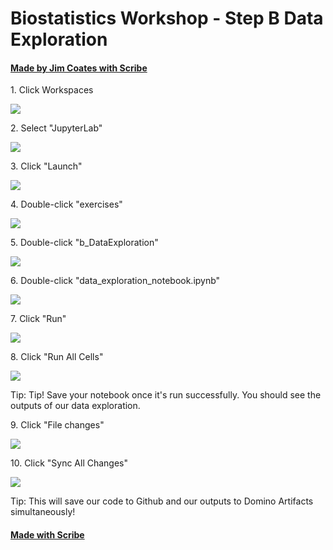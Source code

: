 # Biostatistics Workshop - Step B Data Exploration
#### [Made by Jim Coates with Scribe](https://scribehow.com/shared/Biostatistics_Workshop_-_Step_B_Data_Exploration__hDofIYoNSBWFO12F1C2onQ)


1\. Click Workspaces

![](https://ajeuwbhvhr.cloudimg.io/https://colony-recorder.s3.amazonaws.com/files/2025-08-23/7c137e68-a671-4559-b6bf-98e0a4dc5733/user_cropped_screenshot.webp?tl_px=0,0&br_px=2854,1436&force_format=jpeg&q=100&width=1120.0&wat=1&wat_opacity=0.7&wat_gravity=northwest&wat_url=https://colony-recorder.s3.us-west-1.amazonaws.com/images/watermarks/FB923C_standard.png&wat_pad=21,181)


2\. Select "JupyterLab"

![](https://ajeuwbhvhr.cloudimg.io/https://colony-recorder.s3.amazonaws.com/files/2025-08-23/da12e310-b303-4a31-bab0-5b6ca3980be9/File.jpeg?tl_px=63,128&br_px=1440,898&force_format=jpeg&q=100&width=1120.0&wat=1&wat_opacity=0.7&wat_gravity=northwest&wat_url=https://colony-recorder.s3.us-west-1.amazonaws.com/images/watermarks/FB923C_standard.png&wat_pad=599,428)


3\. Click "Launch"

![](https://ajeuwbhvhr.cloudimg.io/https://colony-recorder.s3.amazonaws.com/files/2025-08-23/f2be7d2b-f99e-4d32-8363-ad2658316ad6/File.jpeg?tl_px=63,128&br_px=1440,898&force_format=jpeg&q=100&width=1120.0&wat=1&wat_opacity=0.7&wat_gravity=northwest&wat_url=https://colony-recorder.s3.us-west-1.amazonaws.com/images/watermarks/FB923C_standard.png&wat_pad=727,549)


4\. Double-click "exercises"

![](https://ajeuwbhvhr.cloudimg.io/https://colony-recorder.s3.amazonaws.com/files/2025-08-23/cfcd117c-0216-4d19-9554-1de1c646f3e4/File.jpeg?tl_px=0,0&br_px=1376,769&force_format=jpeg&q=100&width=1120.0&wat=1&wat_opacity=0.7&wat_gravity=northwest&wat_url=https://colony-recorder.s3.us-west-1.amazonaws.com/images/watermarks/FB923C_standard.png&wat_pad=418,272)


5\. Double-click "b_DataExploration"

![](https://ajeuwbhvhr.cloudimg.io/https://colony-recorder.s3.amazonaws.com/files/2025-08-23/76ac1a62-9afc-4600-9e32-e61aaa3678a7/File.jpeg?tl_px=0,13&br_px=1376,782&force_format=jpeg&q=100&width=1120.0&wat=1&wat_opacity=0.7&wat_gravity=northwest&wat_url=https://colony-recorder.s3.us-west-1.amazonaws.com/images/watermarks/FB923C_standard.png&wat_pad=428,277)


6\. Double-click "data_exploration_notebook.ipynb"

![](https://ajeuwbhvhr.cloudimg.io/https://colony-recorder.s3.amazonaws.com/files/2025-08-23/d1969bc7-7397-4a22-8a4b-82af473506d9/File.jpeg?tl_px=0,29&br_px=1376,798&force_format=jpeg&q=100&width=1120.0&wat=1&wat_opacity=0.7&wat_gravity=northwest&wat_url=https://colony-recorder.s3.us-west-1.amazonaws.com/images/watermarks/FB923C_standard.png&wat_pad=439,277)


7\. Click "Run"

![](https://ajeuwbhvhr.cloudimg.io/https://colony-recorder.s3.amazonaws.com/files/2025-08-23/22486cb8-a170-40f3-9002-7ecda04ce2eb/File.jpeg?tl_px=0,0&br_px=1376,769&force_format=jpeg&q=100&width=1120.0&wat=1&wat_opacity=0.7&wat_gravity=northwest&wat_url=https://colony-recorder.s3.us-west-1.amazonaws.com/images/watermarks/FB923C_standard.png&wat_pad=479,141)


8\. Click "Run All Cells"

![](https://ajeuwbhvhr.cloudimg.io/https://colony-recorder.s3.amazonaws.com/files/2025-08-23/c985f2bd-f655-4bfa-8126-41ca701aa7f5/File.jpeg?tl_px=22,65&br_px=1398,834&force_format=jpeg&q=100&width=1120.0&wat=1&wat_opacity=0.7&wat_gravity=northwest&wat_url=https://colony-recorder.s3.us-west-1.amazonaws.com/images/watermarks/FB923C_standard.png&wat_pad=524,277)


Tip: Tip! Save your notebook once it's run successfully. You should see the outputs of our data exploration.


9\. Click "File changes"

![](https://ajeuwbhvhr.cloudimg.io/https://colony-recorder.s3.amazonaws.com/files/2025-08-23/0e0acadb-7c69-4afe-b3bf-a877478cb834/File.jpeg?tl_px=0,0&br_px=1376,769&force_format=jpeg&q=100&width=1120.0&wat=1&wat_opacity=0.7&wat_gravity=northwest&wat_url=https://colony-recorder.s3.us-west-1.amazonaws.com/images/watermarks/FB923C_standard.png&wat_pad=-3,155)


10\. Click "Sync All Changes"

![](https://ajeuwbhvhr.cloudimg.io/https://colony-recorder.s3.amazonaws.com/files/2025-08-23/ebfa636b-0dfd-4796-9cb6-eed2a64158e8/File.jpeg?tl_px=0,0&br_px=1376,769&force_format=jpeg&q=100&width=1120.0&wat=1&wat_opacity=0.7&wat_gravity=northwest&wat_url=https://colony-recorder.s3.us-west-1.amazonaws.com/images/watermarks/FB923C_standard.png&wat_pad=221,214)


Tip: This will save our code to Github and our outputs to Domino Artifacts simultaneously!
#### [Made with Scribe](https://scribehow.com/shared/Biostatistics_Workshop_-_Step_B_Data_Exploration__hDofIYoNSBWFO12F1C2onQ)



